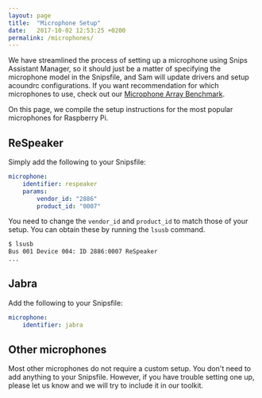 ```yaml
---
layout: page
title:  "Microphone Setup"
date:   2017-10-02 12:53:25 +0200
permalink: /microphones/
---
```


We have streamlined the process of setting up a microphone using Snips Assistant Manager, so it should just be a matter of specifying the microphone model in the Snipsfile, and Sam will update drivers and setup acoundrc configurations. If you want recommendation for which microphones to use, check out our [Microphone Array Benchmark](medium.com/snips-ai/benchmarking-microphone-arrays-respeaker-conexant-microsemi-acuedge-matrix-creator-minidsp-950de8876fda).

On this page, we compile the setup instructions for the most popular microphones for Raspberry Pi.

## ReSpeaker

Simply add the following to your Snipsfile:

```yaml
microphone:
    identifier: respeaker
    params:
        vendor_id: "2886"
        product_id: "0007"
```

You need to change the `vendor_id` and `product_id` to match those of your setup. You can obtain these by running the  `lsusb` command.

```sh
$ lsusb
Bus 001 Device 004: ID 2886:0007 ReSpeaker
...
```

## Jabra

Add the following to your Snipsfile:

```yaml
microphone:
    identifier: jabra
```

## Other microphones

Most other microphones do not require a custom setup. You don't need to add anything to your Snipsfile. However, if you have trouble setting one up, please let us know and we will try to include it in our toolkit.